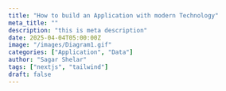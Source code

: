 ```yaml
---
title: "How to build an Application with modern Technology"
meta_title: ""
description: "this is meta description"
date: 2025-04-04T05:00:00Z
image: "/images/Diagram1.gif"
categories: ["Application", "Data"]
author: "Sagar Shelar"
tags: ["nextjs", "tailwind"]
draft: false
---
```

